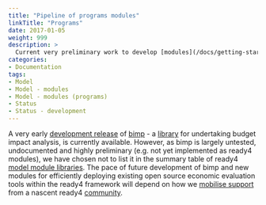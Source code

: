 ```yaml
---
title: "Pipeline of programs modules"
linkTitle: "Programs"
date: 2017-01-05
weight: 999
description: >
  Current very preliminary work to develop [modules](/docs/getting-started/concepts/module/) for modelling the affordability, value for money and appropriate targeting of interventions for young people.
categories: 
- Documentation
tags: 
- Model
- Model - modules
- Model - modules (programs)
- Status
- Status - development
---
```


A very early [development release](/docs/software/status/development-releases/) of [bimp](https://ready4-dev.github.io/bimp/index.html) - a [library](/docs/software/libraries/) for undertaking budget impact analysis, is currently available. However, as bimp is largely untested, undocumented and highly preliminary (e.g. not yet implemented as ready4 modules), we have chosen not to list it in the summary table of ready4 [model module libraries](/docs/software/libraries/types/module/). The pace of future development of bimp and new modules for efficiently deploying existing open source economic evaluation tools within the ready4 framework will depend on how we [mobilise support](/docs/contribution-guidelines/) from a nascent ready4 [community](/community/).


